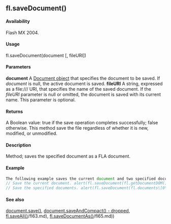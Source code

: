 ## fl.saveDocument()

#### Availability

Flash MX 2004.

#### Usage

fl.saveDocument(document \[, fileURI\])

#### Parameters

**document** A [Document object](#!AdobeDocs/developers-animatesdk-docs/test/Document_object/document_summary.md) that specifies the document to be saved. If *document* is null, the active document is saved.
**fileURI** A string, expressed as a file:/// URI, that specifies the name of the saved document. If the *fileURI* parameter is null or omitted, the document is saved with its current name. This parameter is optional.

#### Returns

A Boolean value: true if the save operation completes successfully; false otherwise. This method save the file regardless of whether it is new, modified, or unmodified.

#### Description

Method; saves the specified document as a FLA document.

#### Example

```javascript
The following example saves the current document and two specified documents:
// Save the current document. alert(fl.saveDocument(fl.getDocumentDOM()));
// Save the specified documents. alert(fl.saveDocument(fl.documents\[0\], "file:///C\|/example1.fla")); alert(fl.saveDocument(fl.documents\[1\],"file:///C\|/example2.fla"));

```
#### See also

[document.save()](#!AdobeDocs/developers-animatesdk-docs/test/Document_object/docum370.md), [document.saveAndCompact() - dropped](#!AdobeDocs/developers-animatesdk-docs/test/Document_object/docum380.md), [fl.saveAll()](#!AdobeDocs/developers-animatesdk-docs/test/flash_object_(fl)/fl63.md)/fl63.md), [fl.saveDocumentAs()](#!AdobeDocs/developers-animatesdk-docs/test/flash_object_(fl)/fl65.md)/fl65.md))

<span id="fl.saveDocumentAs()" class="anchor"></span>

